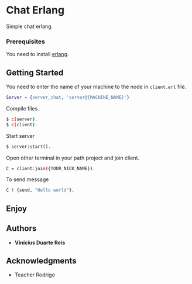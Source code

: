 Chat Erlang
==========

Simple chat erlang.

### Prerequisites

You need to install [erlang](http://www.erlang.org).

## Getting Started

You need to enter the name of your machine to the node in `client.erl` file.

```erlang
Server = {server_chat, 'server@{MACHINE_NAME}'}
```

Compile files.

```bash
$ c(server).
$ c(client).
```

Start server

```bash
$ server:start().
```

Open other terminal in your path project and join client.

```bash
C = client:join({YOUR_NICK_NAME}).
```

To send message

```bash
C ! {send, "Hello world"}.
```

## Enjoy



## Authors

* **Vinícius Duarte Reis**

## Acknowledgments

* Teacher Rodrigo
